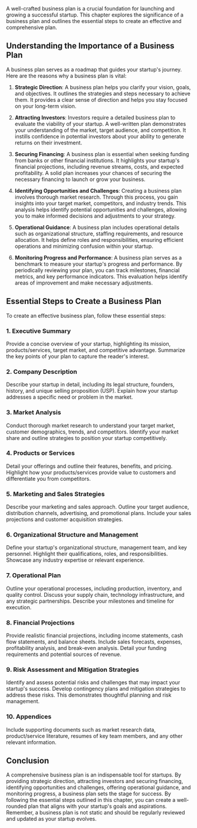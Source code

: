 
A well-crafted business plan is a crucial foundation for launching and growing a successful startup. This chapter explores the significance of a business plan and outlines the essential steps to create an effective and comprehensive plan.

Understanding the Importance of a Business Plan
-----------------------------------------------

A business plan serves as a roadmap that guides your startup's journey. Here are the reasons why a business plan is vital:

1. **Strategic Direction**: A business plan helps you clarify your vision, goals, and objectives. It outlines the strategies and steps necessary to achieve them. It provides a clear sense of direction and helps you stay focused on your long-term vision.

2. **Attracting Investors**: Investors require a detailed business plan to evaluate the viability of your startup. A well-written plan demonstrates your understanding of the market, target audience, and competition. It instills confidence in potential investors about your ability to generate returns on their investment.

3. **Securing Financing**: A business plan is essential when seeking funding from banks or other financial institutions. It highlights your startup's financial projections, including revenue streams, costs, and expected profitability. A solid plan increases your chances of securing the necessary financing to launch or grow your business.

4. **Identifying Opportunities and Challenges**: Creating a business plan involves thorough market research. Through this process, you gain insights into your target market, competitors, and industry trends. This analysis helps identify potential opportunities and challenges, allowing you to make informed decisions and adjustments to your strategy.

5. **Operational Guidance**: A business plan includes operational details such as organizational structure, staffing requirements, and resource allocation. It helps define roles and responsibilities, ensuring efficient operations and minimizing confusion within your startup.

6. **Monitoring Progress and Performance**: A business plan serves as a benchmark to measure your startup's progress and performance. By periodically reviewing your plan, you can track milestones, financial metrics, and key performance indicators. This evaluation helps identify areas of improvement and make necessary adjustments.

Essential Steps to Create a Business Plan
-----------------------------------------

To create an effective business plan, follow these essential steps:

### 1. Executive Summary

Provide a concise overview of your startup, highlighting its mission, products/services, target market, and competitive advantage. Summarize the key points of your plan to capture the reader's interest.

### 2. Company Description

Describe your startup in detail, including its legal structure, founders, history, and unique selling proposition (USP). Explain how your startup addresses a specific need or problem in the market.

### 3. Market Analysis

Conduct thorough market research to understand your target market, customer demographics, trends, and competitors. Identify your market share and outline strategies to position your startup competitively.

### 4. Products or Services

Detail your offerings and outline their features, benefits, and pricing. Highlight how your products/services provide value to customers and differentiate you from competitors.

### 5. Marketing and Sales Strategies

Describe your marketing and sales approach. Outline your target audience, distribution channels, advertising, and promotional plans. Include your sales projections and customer acquisition strategies.

### 6. Organizational Structure and Management

Define your startup's organizational structure, management team, and key personnel. Highlight their qualifications, roles, and responsibilities. Showcase any industry expertise or relevant experience.

### 7. Operational Plan

Outline your operational processes, including production, inventory, and quality control. Discuss your supply chain, technology infrastructure, and any strategic partnerships. Describe your milestones and timeline for execution.

### 8. Financial Projections

Provide realistic financial projections, including income statements, cash flow statements, and balance sheets. Include sales forecasts, expenses, profitability analysis, and break-even analysis. Detail your funding requirements and potential sources of revenue.

### 9. Risk Assessment and Mitigation Strategies

Identify and assess potential risks and challenges that may impact your startup's success. Develop contingency plans and mitigation strategies to address these risks. This demonstrates thoughtful planning and risk management.

### 10. Appendices

Include supporting documents such as market research data, product/service literature, resumes of key team members, and any other relevant information.

Conclusion
----------

A comprehensive business plan is an indispensable tool for startups. By providing strategic direction, attracting investors and securing financing, identifying opportunities and challenges, offering operational guidance, and monitoring progress, a business plan sets the stage for success. By following the essential steps outlined in this chapter, you can create a well-rounded plan that aligns with your startup's goals and aspirations. Remember, a business plan is not static and should be regularly reviewed and updated as your startup evolves.
